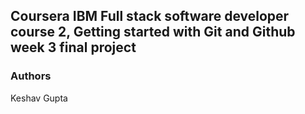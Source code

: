 ## Coursera IBM Full stack software developer course 2, Getting started with Git and Github week 3 final project

### Authors
Keshav Gupta
